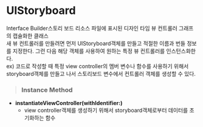 # UIStoryboard
Interface Builder스토리 보드 리소스 파일에 표시된 디자인 타임 뷰 컨트롤러 그래프의 캡슐화한 클래스   
새 뷰 컨트롤러를 만들려면 먼저 UIStoryboard객체를 만들고 적절한 이름과 번들 정보를 지정한다.   그런 다음 해당 객체를 사용하여 원하는 특정 뷰 컨트롤러를 인스턴스화한다.   
ex) 코드로 작성할 때 특정 view controller의 멤버 변수나 함수를 사용하기 위해서 storyboard객체를 만들고 나서 스토리보드 변수에서 컨트롤러 객체를 생성할 수 있다.   
   
> ### Instance Method
* **instantiateViewController(withIdentifier:)**
    - view controller객체를 생성하기 위해서 storyboard객체로부터 데이터를 초기화하는 함수